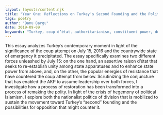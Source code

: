 ```yaml
---
layout: layouts/content.njk
title: "Year One: Reflections on Turkey’s Second Founding and the Politics of Division"
tags: poetry
author: "Banu Bargu"
date: 2019-09-09
keywords: "Turkey, coup d’état, authoritarianism, constituent power, democracy"
---
```

This essay analyzes Turkey’s contemporary moment in light of the significance of the coup attempt on July 15, 2016 and the countrywide state of emergency it precipitated. The essay specifically examines two different forces unleashed by July 15: on the one hand, an assertive raison d’état that seeks to re-establish unity among state apparatuses and to enhance state power from above, and, on the other, the popular energies of resistance that have countered the coup attempt from below. Scrutinizing the conjuncture that has enabled the AKP to assume leadership over both forces, I investigate how a process of restoration has been transformed into a process of remaking the polity. In light of the crisis of hegemony of political Islamism, I explore both the nationalist politics of division that is mobilized to sustain the movement toward Turkey’s “second” founding and the possibilities for opposition that might counter it.
